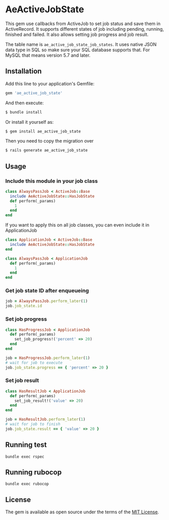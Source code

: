 # AeActiveJobState

This gem use callbacks from ActiveJob to set job status and save them in ActiveRecord. It supports different states of job including pending, running, finished and failed. It also allows setting job progress and job result.

The table name is `ae_active_job_state_job_states`. It uses native JSON data type in SQL so make sure your SQL database supports that. For MySQL that means version 5.7 and later.

## Installation

Add this line to your application's Gemfile:

```ruby
gem 'ae_active_job_state'
```

And then execute:

```bash
$ bundle install
```

Or install it yourself as:

```bash
$ gem install ae_active_job_state
```

Then you need to copy the migration over

```bash
$ rails generate ae_active_job_state
```

## Usage

### Include this module in your job class

```ruby
class AlwaysPassJob < ActiveJob::Base
  include AeActiveJobState::HasJobState
  def perform(_params)
    1
  end
end
```

If you want to apply this on all job classes, you can even include it in ApplicationJob

```ruby
class ApplicationJob < ActiveJob::Base
  include AeActiveJobState::HasJobState
end

class AlwaysPassJob < ApplicationJob
  def perform(_params)
    1
  end
end
```

### Get job state ID after enqueueing

```ruby
job = AlwaysPassJob.perform_later(1)
job.job_state.id
```

### Set job progress

```ruby
class HasProgressJob < ApplicationJob
  def perform(_params)
    set_job_progress!('percent' => 20)
  end
end

job = HasProgressJob.perform_later(1)
# wait for job to execute
job.job_state.progress == { 'percent' => 20 }
```

### Set job result

```ruby
class HasResultJob < ApplicationJob
  def perform(_params)
    set_job_result!('value' => 20)
  end
end

job = HasResultJob.perform_later(1)
# wait for job to finish
job.job_state.result == { 'value' => 20 }
```

## Running test

`bundle exec rspec`

## Running rubocop

`bundle exec rubocop`

## License

The gem is available as open source under the terms of the [MIT License](https://opensource.org/licenses/MIT).
